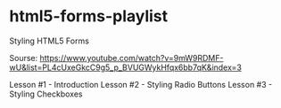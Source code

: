 # html5-forms-playlist

Styling HTML5 Forms

Sourse:
https://www.youtube.com/watch?v=9mW9RDMF-wU&list=PL4cUxeGkcC9g5_p_BVUGWykHfqx6bb7qK&index=3

Lesson #1 - Introduction
Lesson #2 - Styling Radio Buttons
Lesson #3 - Styling Checkboxes
